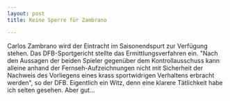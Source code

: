 ```yaml
---
layout: post
title: Keine Sperre für Zambrano

---
```


Carlos Zambrano wird der Eintracht im Saisonendspurt zur Verfügung stehen. Das DFB-Sportgericht stellte das Ermittlungsverfahren ein. "Nach den Aussagen der beiden Spieler gegenüber dem Kontrollausschuss kann alleine anhand der Fernseh-Aufzeichnungen nicht mit Sicherheit der Nachweis des Vorliegens eines krass sportwidrigen Verhaltens erbracht werden", so der DFB. Eigentlich ein Witz, denn eine klarere Tätlichkeit habe ich selten gesehen. Aber gut...


